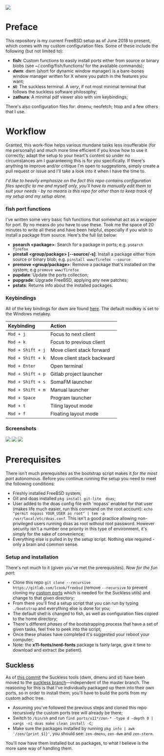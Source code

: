 ![](https://upload.wikimedia.org/wikipedia/en/thumb/d/df/Freebsd_logo.svg/500px-Freebsd_logo.svg.png) 

# Preface

This repository is my current FreeBSD setup as of June 2018 to present, which comes with my custom configuration files. Some of these include the following (but not limited to): 
- **fish**: Custom functions to easily install ports either from source or binary blobs (see ~/.config/fish/functions/ for the available commands);
- **dwm**: dwm (short for dynamic window manager) is a bare-bones window manager written for X where you patch in the features you want;
- **st**: The suckless terminal. A *very*, if not most minimal terminal that follows the suckless software philosophy;
- **zathura**: A minimal pdf viewer also with vim keybindings;

There's also configuration files for: dmenu; neofetch; htop and a few others that I use.

# Workflow

Granted, this work-flow helps various mundane tasks less insufferable (for me personally) and much more time efficient if you know how to use it correctly; adapt the setup to your heart's content so under no circumstances am I guaranteeing this is for *you* specifically. If there's anything to improve and/or critique I'm open to suggestions, simply create a pull request or issue and I'll take a look into it when I have the time to.

*I'd like to heavily emphasize on the fact this repo contains configuration files specific to me and myself only, you'll have to manually edit them to suit your needs - by no means is this repo for other than to keep track of my setup and my setup alone.*

### fish port functions

I've written some very basic fish functions that somewhat act as a wrapper for port. By no means do you have to use these. Took me the space of 20 minutes to write all these and have been helpful, especially if you wish to install a package from source. Here's the full list below:
- **psearch \<package\>**: Search for a package in ports; e.g. ``psearch firefox``
- **pinstall \<group/package\> [--source/-s]**: Install a package either from source or binary blob; e.g. ``pinstall www/firefox --source``
- **premove \<group/package\>**: Remove a package that's installed on the system; e.g ``premove www/firefox``
- **pupdate**: Update the ports collection;
- **pupgrade**: Upgrade FreeBSD, applying any new patches;
- **pstats**: Returns info about the installed packages.

### Keybindings

All of the key bindings for dwm are found [here](https://gitlab.com/lcook/freebsd/blob/suckless/dwm/config.h). The default modkey is set to the Windows metakey.

| Keybinding | Action |
| :--- | :--- |
| `Mod + j` | Focus to next client
| `Mod + k` | Focus to previous client
| `Mod + Shift + j` | Move client stack forward
| `Mod + Shift + k` | Move client stack backward
| `Mod + Enter` | Open terminal
| `Mod + Shift + p` | Gitlab project launcher
| `Mod + Shift + s` | SomaFM launcher
| `Mod + Shift + m` | Manual launcher
| `Mod + Space` | Program launcher
| `Mod + t` | Tiling layout mode
| `Mod + f` | Floating layout mode

### Screenshots

![](https://space.wired.sh/~lcook/setup/zen-1.png)
![](https://space.wired.sh/~lcook/setup/zen-2.png)
![](https://space.wired.sh/~lcook/setup/zen-3.png)

# Prerequisites

There isn't much prerequisites as the bootstrap script makes it *for the most part* autonomous. Before you continue running the setup you need to meet the following conditions:
- Freshly installed FreeBSD system;
- Git and doas installed ``pkg install git-lite  doas``;
- User added to the doas config file with 'nopass' enabled for that user (makes life much easier, run this command on the root account): ``echo "permit nopass YOUR_USER as root" | tee -a /usr/local/etc/doas.conf``. This isn't a good practice allowing non-privileged users running doas as root without root password. However security isn't a number one priority in this type of environment, it's simply for the sake of convenience;
- Everything else is pulled in by the setup script. Nothing else required - only a brain and common sense.

### Setup and installation

There's not much to it (given you've met the prerequisites). *Now for the fun part*:
- Clone this repo ``git clone --recursive https://gitlab.com/lcook/freebsd`` (remove ``--recursive`` to prevent cloning my [custom ports](https://gitlab.com/lcook/ports/tree/adhoc) which is needed for the Suckless utils) and change to that given directory;
- From there you'll find a setup script that you can run by typing ``./bootstrap`` and everything else is done for you;
- The default shell is changed to fish, as well as configuration files copied to the home directory;
- There's different *phases* of the bootstrapping process that have a set of given tasks, feel free to peek into the script;
- Once these phases have completed it's suggested your reboot your computer;
- Note: the **x11-fonts/nerd-fonts** package is fairly large, give it time to download and extract (be patient).

## Suckless

As of [this commit](https://gitlab.com/lcook/freebsd/commit/cf36358c370a0ed05339924ea83afad848021890) the Suckless tools (dwm, dmenu and st) have been moved to the [suckless branch](https://gitlab.com/lcook/freebsd/tree/suckless)—independent of the master branch. The reasoning for this is that I've individually packaged up them into their own ports, so in order to install them, you'll have to build the ports from my custom adhoc tree.

- Assuming you've followed the previous steps and cloned this repo recursively the custom ports tree will already be there;
- Switch to ``/bin/sh`` and run ``find ports/x11*/zen-* -type d -depth 0 | xargs -n1 doas make clean install -C``;
- Make sure the packages installed by running ``pkg info | awk '/zen/{print $1}'``, you should see: ``zen-dmenu``, ``zen-dwm`` and ``zen-sterm``.

You'll now have them installed but as packages, to what I believe is the more sane way of handling them.
